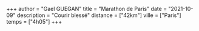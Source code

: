 +++
author = "Gael GUEGAN"
title = "Marathon de Paris"
date = "2021-10-09"
description = "Courir blessé"
distance = ["42km"]
ville = ["Paris"]
temps = ["4h05"]
+++